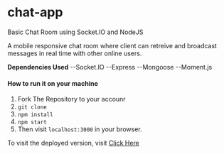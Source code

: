 # chat-app
Basic Chat Room using Socket.IO and NodeJS

A mobile responsive chat room where client can retreive and broadcast messages in real time with other online users.

**Dependencies Used**
--Socket.IO
--Express
--Mongoose
--Moment.js


<h4>How to run it on your machine</h4>

<ol>
  <li>Fork The Repository to your accounr</li>
  <li> <code>git clone</code></li>
  <li><code>npm install</code></li>
  <li><code>npm start</code></li>
  <li> Then visit <code>localhost:3000</code> in your browser.</li>
 </ol>
 
 
 To visit the deployed version, visit
 <a href="https://shocking-witch-75685.herokuapp.com/">Click Here</a>
